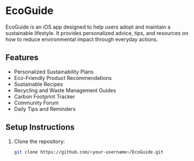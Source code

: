 # EcoGuide

EcoGuide is an iOS app designed to help users adopt and maintain a sustainable lifestyle. It provides personalized advice, tips, and resources on how to reduce environmental impact through everyday actions.

## Features
- Personalized Sustainability Plans
- Eco-Friendly Product Recommendations
- Sustainable Recipes
- Recycling and Waste Management Guides
- Carbon Footprint Tracker
- Community Forum
- Daily Tips and Reminders

## Setup Instructions
1. Clone the repository:
   ```bash
   git clone https://github.com/<your-username>/EcoGuide.git
